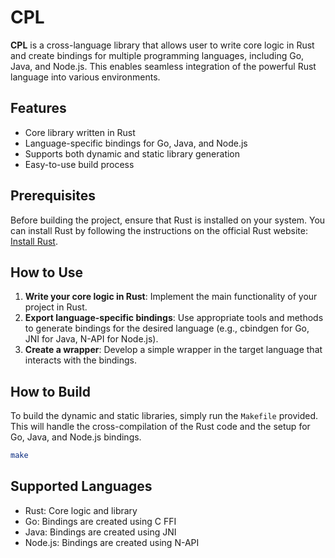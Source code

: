 # CPL

**CPL** is a cross-language library that allows user to write core logic in Rust and create bindings for multiple programming languages, including Go, Java, and Node.js. This enables seamless integration of the powerful Rust language into various environments.

## Features

- Core library written in Rust
- Language-specific bindings for Go, Java, and Node.js
- Supports both dynamic and static library generation
- Easy-to-use build process

## Prerequisites

Before building the project, ensure that Rust is installed on your system. You can install Rust by following the instructions on the official Rust website: [Install Rust](https://www.rust-lang.org/tools/install).

## How to Use

1. **Write your core logic in Rust**: Implement the main functionality of your project in Rust.
2. **Export language-specific bindings**: Use appropriate tools and methods to generate bindings for the desired language (e.g., cbindgen for Go, JNI for Java, N-API for Node.js).
3. **Create a wrapper**: Develop a simple wrapper in the target language that interacts with the bindings.

## How to Build

To build the dynamic and static libraries, simply run the `Makefile` provided. This will handle the cross-compilation of the Rust code and the setup for Go, Java, and Node.js bindings.

```bash
make
```

## Supported Languages

- Rust: Core logic and library
- Go: Bindings are created using C FFI
- Java: Bindings are created using JNI
- Node.js: Bindings are created using N-API
